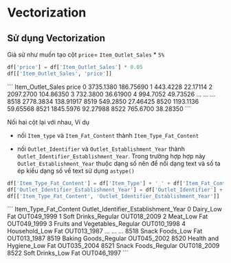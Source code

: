 # Vectorization

## Sử dụng Vectorization

Giả sử như muốn tạo cột `price`= `Item_Outlet_Sales` * `5%`
```python
df['price'] = df['Item_Outlet_Sales'] * 0.05
df[['Item_Outlet_Sales', 'price']]
```

<pythonoutput>
```
      Item_Outlet_Sales      price
0             3735.1380  186.75690
1              443.4228   22.17114
2             2097.2700  104.86350
3              732.3800   36.61900
4              994.7052   49.73526
...                 ...        ...
8518          2778.3834  138.91917
8519           549.2850   27.46425
8520          1193.1136   59.65568
8521          1845.5976   92.27988
8522           765.6700   38.28350
```
</pythonoutput>

Nối hai cột lại với nhau, Ví dụ 

- nối `Item_type` và `Item_Fat_Content` thành `Item_Type_Fat_Content`

- nối `Outlet_Identifier` và `Outlet_Establishment_Year` thành `Outlet_Identifier_Establishment_Year`. Trong trường hợp hợp này `Outlet_Establishment_Year` thuộc dạng số nên để nối dạng text và số ta ép kiểu dạng số về text sử dụng `astype()`

```python
df['Item_Type_Fat_Content'] = df['Item_Type'] + '_' + df['Item_Fat_Content']
df['Outlet_Identifier_Establishment_Year'] = df['Outlet_Identifier'] + '_' +df['Outlet_Establishment_Year'].astype('str')
df[['Item_Type_Fat_Content', 'Outlet_Identifier_Establishment_Year']]
```

<pythonoutput>
```
              Item_Type_Fat_Content Outlet_Identifier_Establishment_Year
0                     Dairy_Low Fat                          OUT049_1999
1               Soft Drinks_Regular                          OUT018_2009
2                      Meat_Low Fat                          OUT049_1999
3     Fruits and Vegetables_Regular                          OUT010_1998
4                 Household_Low Fat                          OUT013_1987
...                             ...                                  ...
8518            Snack Foods_Low Fat                          OUT013_1987
8519           Baking Goods_Regular                          OUT045_2002
8520     Health and Hygiene_Low Fat                          OUT035_2004
8521            Snack Foods_Regular                          OUT018_2009
8522            Soft Drinks_Low Fat                          OUT046_1997
```
</pythonoutput>


